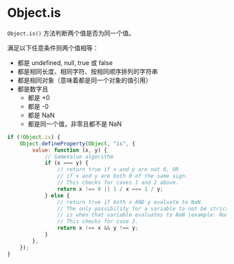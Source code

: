 # Object.is

`Object.is()` 方法判断两个值是否为同一个值。

满足以下任意条件则两个值相等：

-   都是 undefined, null, true 或 false
-   都是相同长度、相同字符、按相同顺序排列的字符串
-   都是相同对象（意味着都是同一个对象的值引用）
-   都是数字且
    -   都是 +0
    -   都是 -0
    -   都是 NaN
    -   都是同一个值，非零且都不是 NaN

```js
if (!Object.is) {
    Object.defineProperty(Object, "is", {
        value: function (x, y) {
            // SameValue algorithm
            if (x === y) {
                // return true if x and y are not 0, OR
                // if x and y are both 0 of the same sign.
                // This checks for cases 1 and 2 above.
                return x !== 0 || 1 / x === 1 / y;
            } else {
                // return true if both x AND y evaluate to NaN.
                // The only possibility for a variable to not be strictly equal to itself
                // is when that variable evaluates to NaN (example: Number.NaN, 0/0, NaN).
                // This checks for case 3.
                return x !== x && y !== y;
            }
        },
    });
}
```

